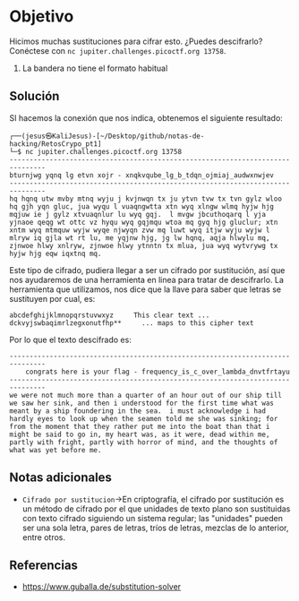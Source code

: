 # Objetivo

Hicimos muchas sustituciones para cifrar esto. ¿Puedes descifrarlo? Conéctese con `nc jupiter.challenges.picoctf.org 13758`.
1. La bandera no tiene el formato habitual
## Solución

SI hacemos la conexión que nos indica, obtenemos el siguiente resultado:
```
┌──(jesus㉿KaliJesus)-[~/Desktop/github/notas-de-hacking/RetosCrypo_pt1]
└─$ nc jupiter.challenges.picoctf.org 13758
-------------------------------------------------------------------------------
bturnjwg yqnq lg etvn xojr - xnqkvqube_lg_b_tdqn_ojmiaj_audwxnwjev
-------------------------------------------------------------------------------
hq hqnq utw mvby mtnq wyju j kvjnwqn tx ju ytvn tvw tx tvn gylz wloo hq gjh yqn gluc, jua wyqu l vuaqngwtta xtn wyq xlngw wlmq hyjw hjg mqjuw ie j gylz xtvuaqnlur lu wyq gqj.  l mvgw jbcuthoqarq l yja yjnaoe qeqg wt ottc vz hyqu wyq gqjmqu wtoa mq gyq hjg gluclur; xtn xntm wyq mtmquw wyjw wyqe njwyqn zvw mq luwt wyq itjw wyju wyjw l mlryw iq gjla wt rt lu, me yqjnw hjg, jg lw hqnq, aqja hlwylu mq, zjnwoe hlwy xnlryw, zjnwoe hlwy ytnntn tx mlua, jua wyq wytvrywg tx hyjw hjg eqw iqxtnq mq.
```
Este tipo de cifrado, pudiera llegar a ser un cifrado por sustitución, así que nos ayudaremos de una herramienta en linea para tratar de descifrarlo.
La herramienta que utilizamos, nos dice que la llave para saber que letras se sustituyen por cual, es:
```
abcdefghijklmnopqrstuvwxyz     This clear text ...  
dckvyjswbaqimrlzegxonutfhp**     ... maps to this cipher text
```
Por lo que el texto descifrado es:
```
-------------------------------------------------------------------------------
	congrats here is your flag - frequency_is_c_over_lambda_dnvtfrtayu
-------------------------------------------------------------------------------
we were not much more than a quarter of an hour out of our ship till we saw her sink, and then i understood for the first time what was meant by a ship foundering in the sea.  i must acknowledge i had hardly eyes to look up when the seamen told me she was sinking; for from the moment that they rather put me into the boat than that i might be said to go in, my heart was, as it were, dead within me, partly with fright, partly with horror of mind, and the thoughts of what was yet before me.
```
## Notas adicionales

- `Cifrado por sustitucion`->En criptografía, el cifrado por sustitución es un método de cifrado por el que unidades de texto plano son sustituidas con texto cifrado siguiendo un sistema regular; las "unidades" pueden ser una sola letra, pares de letras, tríos de letras, mezclas de lo anterior, entre otros.
## Referencias

- https://www.guballa.de/substitution-solver